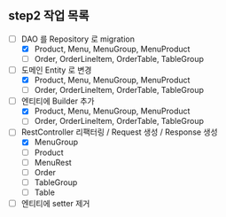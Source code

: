 ## step2 작업 목록
- [ ] DAO 를 Repository 로 migration
    - [x] Product, Menu, MenuGroup, MenuProduct
    - [ ] Order, OrderLineItem, OrderTable, TableGroup
- [ ] 도메인 Entity 로 변경
  - [x] Product, Menu, MenuGroup, MenuProduct
  - [ ] Order, OrderLineItem, OrderTable, TableGroup
- [ ] 엔티티에 Builder 추가
  - [x] Product, Menu, MenuGroup, MenuProduct
  - [ ] Order, OrderLineItem, OrderTable, TableGroup
- [ ] RestController 리팩터링 / Request 생성 / Response 생성
  - [x] MenuGroup
  - [ ] Product
  - [ ] MenuRest
  - [ ] Order
  - [ ] TableGroup
  - [ ] Table
- [ ] 엔티티에 setter 제거
